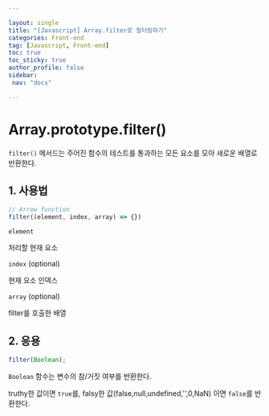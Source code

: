 ```yaml
---

layout: single
title: "[Javascript] Array.filter로 필터링하기"
categories: Front-end
tag: [Javascript, Front-end]
toc: true
toc_sticky: true
author_profile: false
sidebar:
 nav: "docs"

---
```


# Array.prototype.filter()

`filter()` 메서드는 주어진 함수의 테스트를 통과하는 모든 요소를 모아 새로운 배열로 반환한다.



## 1. 사용법

```js
// Arrow function
filter((element, index, array) => {})
```

`element`

처리할 현재 요소

`index`  (optional)

현재 요소 인덱스

`array` (optional)

filter를 호출한 배열

## 2. 응용

```js
filter(Boolean);
```

`Boolean` 함수는 변수의 참/거짓 여부를 반환한다. 

truthy한 값이면 `true`를, falsy한 값(false,null,undefined,'',0,NaN) 이면 `false`를 반환한다.


